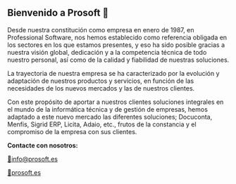 ## Bienvenido a Prosoft 👋

Desde nuestra constitución como empresa en enero de 1987, en Professional Software, nos hemos establecido como referencia obligada en los sectores en los que estamos presentes, y eso ha sido posible gracias a nuestra visión global, dedicación y a la competencia técnica de todo nuestro personal, así como de la calidad y fiabilidad de nuestras soluciones.

La trayectoria de nuestra empresa se ha caracterizado por la evolución y adaptación de nuestros productos y servicios, en función de las necesidades de los nuevos mercados y las de nuestros clientes.

Con este propósito de aportar a nuestros clientes soluciones integrales en el mundo de la informática técnica y de gestión de empresas, hemos adaptado a este nuevo mercado las diferentes soluciones; Docuconta, Menfis, Sigrid ERP, Licita, Adaio, etc., frutos de la constancia y el compromiso de la empresa con sus clientes.


**Contacte con nosotros:**

[📧info@prosoft.es](info@prosoft.es)

[🔗prosoft.es](https://prosoft.es/prosoft)

<!--

**Here are some ideas to get you started:**

🙋‍♀️ A short introduction - what is your organization all about?
🌈 Contribution guidelines - how can the community get involved?
👩‍💻 Useful resources - where can the community find your docs? Is there anything else the community should know?
🍿 Fun facts - what does your team eat for breakfast?
🧙 Remember, you can do mighty things with the power of [Markdown](https://docs.github.com/github/writing-on-github/getting-started-with-writing-and-formatting-on-github/basic-writing-and-formatting-syntax)
-->
